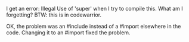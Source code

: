 I get an error: Illegal Use of 'super' when I try to compile this.  What am I forgetting?  BTW: this is in codewarrior.


OK, the problem was an #include instead of a #import elsewhere in the code.  Changing it to an #import fixed the problem.
